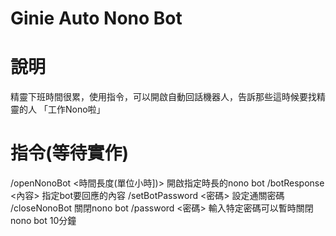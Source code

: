# Ginie Auto Nono Bot
# 說明
精靈下班時間很累，使用指令，可以開啟自動回話機器人，告訴那些這時候要找精靈的人
「工作Nono啦」

# 指令(等待實作)
/openNonoBot <時間長度(單位小時])> 開啟指定時長的nono bot
/botResponse <內容> 指定bot要回應的內容
/setBotPassword <密碼> 設定通關密碼
/closeNonoBot 關閉nono bot
/password <密碼> 輸入特定密碼可以暫時關閉nono bot 10分鐘